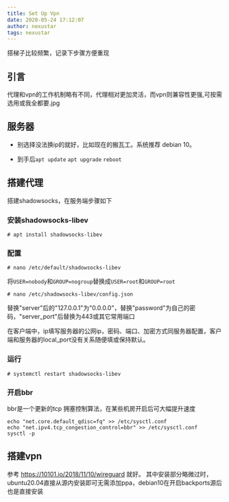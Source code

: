 ```yaml
---
title: Set Up Vpn
date: 2020-05-24 17:12:07
author: nexustar
tags: nexustar
---
```


搭梯子比较频繁，记录下步骤方便重现

<!-- More -->

## 引言

代理和vpn的工作机制略有不同，代理相对更加灵活，而vpn则兼容性更强,可按需选用或我全都要.jpg

## 服务器

- 别选择没法换ip的就好，比如现在的搬瓦工。系统推荐 debian 10。

- 到手后`apt update` `apt upgrade` `reboot`

## 搭建代理

搭建shadowsocks，在服务端步骤如下

### 安装shadowsocks-libev

```
# apt install shadowsocks-libev
```

### 配置

```
# nano /etc/default/shadowsocks-libev
```
将`USER=nobody`和`GROUP=nogroup`替换成`USER=root`和`GROUP=root`

```
# nano /etc/shadowsocks-libev/config.json
```
替换"server"后的"127.0.0.1"为"0.0.0.0"，替换"password"为自己的密码，"server_port"后替换为443或其它常用端口

在客户端中，ip填写服务器的公网ip，密码、端口、加密方式同服务器配置，客户端和服务器的local_port没有关系随便填或保持默认。

### 运行

```
# systemctl restart shadowsocks-libev
```

### 开启bbr

bbr是一个更新的tcp 拥塞控制算法，在某些机房开启后可大幅提升速度

```
echo "net.core.default_qdisc=fq" >> /etc/sysctl.conf
echo "net.ipv4.tcp_congestion_control=bbr" >> /etc/sysctl.conf
sysctl -p
```

## 搭建vpn

参考 https://10101.io/2018/11/10/wireguard 就好。
其中安装部分略微过时，ubuntu20.04直接从源内安装即可无需添加ppa，debian10在开启backports源后也是直接安装
